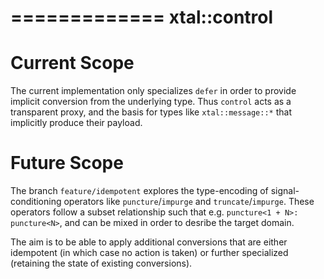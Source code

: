 =============
xtal::control
=============

# Current Scope

The current implementation only specializes `defer` in order to provide implicit conversion from the underlying type.
Thus `control` acts as a transparent proxy, and the basis for types like `xtal::message::*` that implicitly produce their payload.

# Future Scope

The branch `feature/idempotent` explores the type-encoding of signal-conditioning operators like
`puncture`/`impurge` and `truncate`/`impurge`.
These operators follow a subset relationship such that e.g. `puncture<1 + N>: puncture<N>`,
and can be mixed in order to desribe the target domain.

The aim is to be able to apply additional conversions that are either
idempotent (in which case no action is taken) or further specialized (retaining the state of existing conversions).
